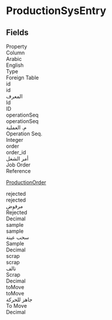 # ProductionSysEntry

<ContentFilter/>

<div class='searchable'>

## Fields

<div class="nama-table">
<div class="row header-row">
<div class="cell">Property</div>
<div class="cell">Column</div>
<div class="cell">Arabic</div>
<div class="cell">English</div>
<div class="cell">Type</div>
<div class="cell">Foreign Table</div>
</div><div class="row searchable" id="id">
<div class="cell" data-label="Property">id</div>
<div class="cell" data-label="Column">id</div>
<div class="cell" data-label="Arabic">المعرف</div>
<div class="cell" data-label="English">Id</div>
<div class="cell" data-label="Type">ID</div>

</div>

<div class="row searchable" id="operationSeq">
<div class="cell" data-label="Property">operationSeq</div>
<div class="cell" data-label="Column">operationSeq</div>
<div class="cell" data-label="Arabic">م. العملية</div>
<div class="cell" data-label="English">Operation Seq.</div>
<div class="cell" data-label="Type">Integer</div>

</div>

<div class="row searchable" id="order">
<div class="cell" data-label="Property">order</div>
<div class="cell" data-label="Column">order_id</div>
<div class="cell" data-label="Arabic">أمر الشغل</div>
<div class="cell" data-label="English">Job Order</div>
<div class="cell" data-label="Type">Reference</div>
<div class="cell" data-label="Foreign Table">

 [ProductionOrder](/modules/manufacturing/ProductionOrder.md) 
</div>
</div>

<div class="row searchable" id="rejected">
<div class="cell" data-label="Property">rejected</div>
<div class="cell" data-label="Column">rejected</div>
<div class="cell" data-label="Arabic">مرفوض</div>
<div class="cell" data-label="English">Rejected</div>
<div class="cell" data-label="Type">Decimal</div>

</div>

<div class="row searchable" id="sample">
<div class="cell" data-label="Property">sample</div>
<div class="cell" data-label="Column">sample</div>
<div class="cell" data-label="Arabic"> سحب عينة</div>
<div class="cell" data-label="English"> Sample</div>
<div class="cell" data-label="Type">Decimal</div>

</div>

<div class="row searchable" id="scrap">
<div class="cell" data-label="Property">scrap</div>
<div class="cell" data-label="Column">scrap</div>
<div class="cell" data-label="Arabic">تالف</div>
<div class="cell" data-label="English">Scrap</div>
<div class="cell" data-label="Type">Decimal</div>

</div>

<div class="row searchable" id="toMove">
<div class="cell" data-label="Property">toMove</div>
<div class="cell" data-label="Column">toMove</div>
<div class="cell" data-label="Arabic">جاهز للحركة</div>
<div class="cell" data-label="English">To Move</div>
<div class="cell" data-label="Type">Decimal</div>

</div>


</div>
</div>

